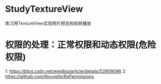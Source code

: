 # StudyTextureView
练习用TextureView实现照片预览和视频播放

# 权限的处理：正常权限和动态权限(危险权限)

 1: https://blog.csdn.net/wwdlss/article/details/52909098
 2: https://github.com/tbruyelle/RxPermissions



